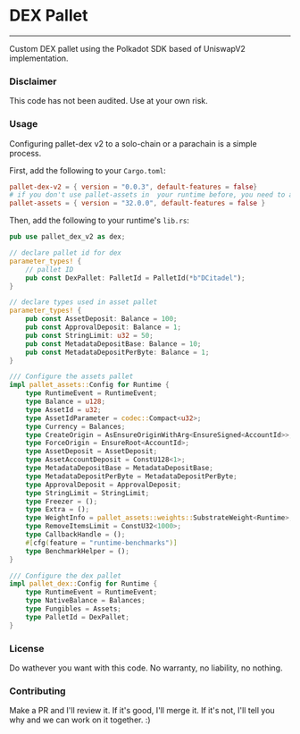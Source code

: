 # DEX Pallet
-------------------
Custom DEX pallet using the Polkadot SDK based of UniswapV2 implementation.

### Disclaimer
This code has not been audited. Use at your own risk.

### Usage

Configuring pallet-dex v2 to a solo-chain or a parachain is a simple process.

First, add the following to your `Cargo.toml`:

```toml
pallet-dex-v2 = { version = "0.0.3", default-features = false}
# if you don't use pallet-assets in  your runtime before, you need to add it to your runtime
pallet-assets = { version = "32.0.0", default-features = false }
```

Then, add the following to your runtime's `lib.rs`:

```rust
pub use pallet_dex_v2 as dex;

// declare pallet id for dex
parameter_types! {
    // pallet ID
    pub const DexPallet: PalletId = PalletId(*b"DCitadel");
}

// declare types used in asset pallet
parameter_types! {
	pub const AssetDeposit: Balance = 100;
	pub const ApprovalDeposit: Balance = 1;
	pub const StringLimit: u32 = 50;
	pub const MetadataDepositBase: Balance = 10;
	pub const MetadataDepositPerByte: Balance = 1;
}

/// Configure the assets pallet
impl pallet_assets::Config for Runtime {
	type RuntimeEvent = RuntimeEvent;
	type Balance = u128;
	type AssetId = u32;
	type AssetIdParameter = codec::Compact<u32>;
	type Currency = Balances;
	type CreateOrigin = AsEnsureOriginWithArg<EnsureSigned<AccountId>>;
	type ForceOrigin = EnsureRoot<AccountId>;
	type AssetDeposit = AssetDeposit;
	type AssetAccountDeposit = ConstU128<1>;
	type MetadataDepositBase = MetadataDepositBase;
	type MetadataDepositPerByte = MetadataDepositPerByte;
	type ApprovalDeposit = ApprovalDeposit;
	type StringLimit = StringLimit;
	type Freezer = ();
	type Extra = ();
	type WeightInfo = pallet_assets::weights::SubstrateWeight<Runtime>;
	type RemoveItemsLimit = ConstU32<1000>;
	type CallbackHandle = ();
	#[cfg(feature = "runtime-benchmarks")]
	type BenchmarkHelper = ();
}

/// Configure the dex pallet
impl pallet_dex::Config for Runtime {
    type RuntimeEvent = RuntimeEvent;
    type NativeBalance = Balances;
    type Fungibles = Assets;
    type PalletId = DexPallet;
}

```


### License

Do wathever you want with this code. No warranty, no liability, no nothing.


### Contributing

Make a PR and I'll review it. If it's good, I'll merge it. If it's not, I'll tell you why and we can work on it together. :)
